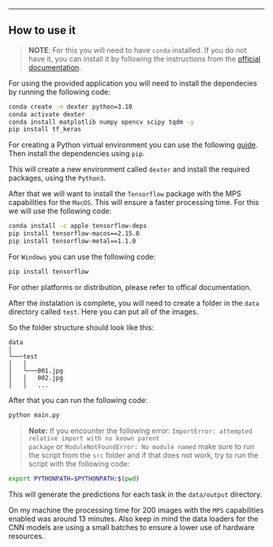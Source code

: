 
<br>
<hr>
<h2>How to use it</h2>

>**NOTE**: For this you will need to have <code>conda</code> installed. If you do not have it, you can install it by following the instructions from the <a href="https://docs.conda.io/projects/conda/en/latest/user-guide/install/index.html">official documentation</a>.

<p>For using the provided application you will need to install the dependecies by running the following code:</p>


```bash
conda create -n dexter python=3.10
conda activate dexter
conda install matplotlib numpy opencv scipy tqdm -y
pip install tf_keras
```

<p>For creating a Python virtual environment you can use the following <a href="https://www.freecodecamp.org/news/how-to-setup-virtual-environments-in-python/">guide</a>. Then install the dependencies using <code>pip</code>.</p>


<p>This will create a new environment called <code>dexter</code> and install the required packages, using the <code>Python3</code>.</p>

<p>After that we will want to install the <code>Tensorflow</code> package with the MPS capabilities for the <code>MacOS</code>. This will ensure a faster processing time. For this we will use the following code:</p>

```bash
conda install -c apple tensorflow-deps
pip install tensorflow-macos==2.15.0
pip install tensorflow-metal==1.1.0
```

For `Windows` you can use the following code:

```bash
pip install tensorflow
```

<p>For other platforms or distribution, please refer to <a href"https://www.tensorflow.org/install/pip">offical documentation</a>.</p>

<p>After the instalation is complete, you will need to create a folder in the <code>data</code> directory called <code>test</code>. Here you can put all of the images.

<p>So the folder structure should look like this:</p>

```
data
│
└───test
│   │
│   └───001.jpg
│   │   002.jpg
│   │   ...
```

<p>After that you can run the following code:</p>

```bash
python main.py
```

>**Note:** If you encounter the following error: <code>ImportError: attempted relative import with no known parent package</code>  or <code>ModuleNotFoundError: No module named</code> make sure to run the script from the <code>src</code> folder and if that does not work, try to run the script with the following code: 

```bash
export PYTHONPATH=$PYTHONPATH:$(pwd)
```

<p>This will generate the predictions for each task in the <code>data/output</code> directory.</p>

<p>On my machine the processing time for 200 images with the <code>MPS</code> capabilities enabled was around 13 minutes. Also keep in mind the data loaders for the CNN models are using a small batches to ensure a lower use of hardware resources.</p>
